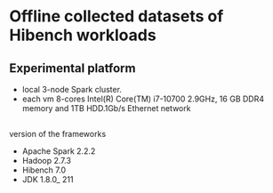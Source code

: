 # Offline collected datasets of Hibench workloads
## Experimental platform
- local 3-node Spark cluster.
- each vm 8-cores Intel(R) Core(TM) i7-10700 2.9GHz, 16 GB DDR4 memory and 1TB HDD.1Gb/s Ethernet network

##
version of the frameworks 
- Apache Spark 2.2.2
- Hadoop 2.7.3
- Hibench 7.0
- JDK 1.8.0_ 211

